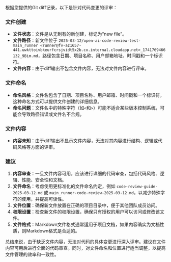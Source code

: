 根据您提供的Git diff记录，以下是针对代码变更的评审：

### 文件创建
- **文件状态**：文件是从无到有的新创建，标记为“new file”。
- **文件路径**：新文件位于 `2025-03-12/open-ai-code-review-test-main_runner <runner@fv-az1657-441.uwkttoivbkeurfcrsjvidt5x2b.cx.internal.cloudapp.net>_1741769466132_9Bim.md`，路径包含日期、项目名称、用户邮箱地址、时间戳和一个标识符。
- **文件内容**：由于diff输出不包含文件内容，无法对文件内容进行评审。

### 文件命名
- **命名风格**：文件名包含了日期、项目名称、用户邮箱、时间戳和一个标识符，这种命名方式可以提供文件创建的详细信息。
- **命名问题**：文件名中的特殊字符（如`<`和`>`）可能不适合某些版本控制系统，可能会导致路径错误或文件名不合规。

### 文件内容
- **内容未知**：由于diff输出不显示文件内容，无法对其内容进行结构、逻辑或代码风格等方面的评审。

### 建议
1. **内容审查**：一旦文件内容可用，应该进行详细的代码审查，包括代码风格、逻辑、性能、安全性和文档。
2. **文件命名**：考虑使用更标准化的文件命名约定，例如 `code-review-guide-2025-03-12.md` 或 `main_runner-code-review-2025-03-12.md`，以减少特殊字符的使用，并提高可读性。
3. **文件位置**：确保新文件放置在正确的项目目录中，便于其他团队成员访问。
4. **权限设置**：检查新文件的权限设置，确保只有授权的用户可以访问或修改该文件。
5. **文件格式**：Markdown文件格式通常适用于项目文档，如果内容确实为文档性质，则Markdown格式是合适的。

总结来说，由于缺乏文件内容，无法对代码的具体变更进行深入评审。建议在文件内容可用后进行全面的代码审查。同时，对文件命名和位置进行适当调整，以提高文件管理的效率和一致性。